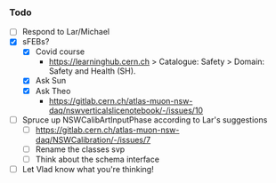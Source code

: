 ### Todo

- [ ] Respond to Lar/Michael
- [x] sFEBs?
   - [x] Covid course
      - https://learninghub.cern.ch > Catalogue: Safety > Domain: Safety and Health (SH).
   - [x] Ask Sun
   - [x] Ask Theo
      - https://gitlab.cern.ch/atlas-muon-nsw-daq/nswverticalslicenotebook/-/issues/10
- [ ] Spruce up NSWCalibArtInputPhase according to Lar's suggestions
   - [ ] https://gitlab.cern.ch/atlas-muon-nsw-daq/NSWCalibration/-/issues/7
   - [ ] Rename the classes svp
   - [ ] Think about the schema interface
- [ ] Let Vlad know what you're thinking!
